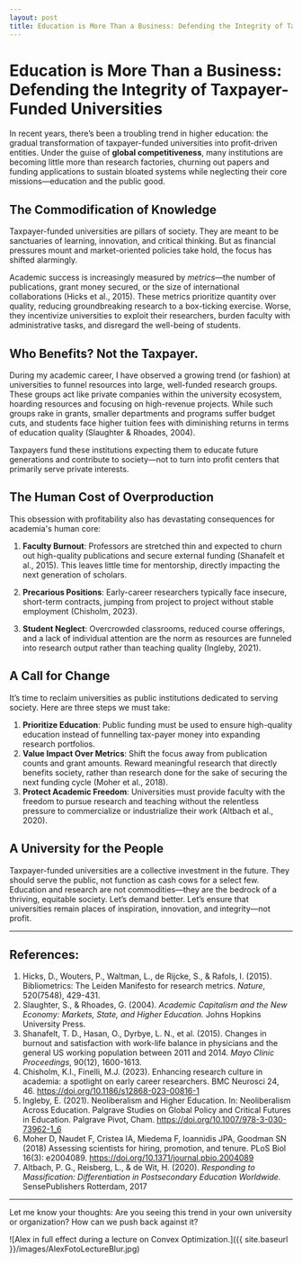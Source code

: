 ```yaml
---
layout: post
title: Education is More Than a Business: Defending the Integrity of Taxpayer-Funded Universities 
---
```


# Education is More Than a Business: Defending the Integrity of Taxpayer-Funded Universities 

In recent years, there’s been a troubling trend in higher education: the gradual transformation of taxpayer-funded universities 
into profit-driven entities. Under the guise of **global competitiveness**, many institutions are becoming little more than 
research factories, churning out papers and funding applications to sustain bloated systems while neglecting their core 
missions—education and the public good.

## The Commodification of Knowledge

Taxpayer-funded universities are pillars of society. They are meant to be sanctuaries of learning, innovation, 
and critical thinking. But as financial pressures mount and market-oriented policies take hold, the focus has 
shifted alarmingly.

Academic success is increasingly measured by *metrics*—the number of publications, grant money secured, 
or the size of international collaborations (Hicks et al., 2015). These metrics prioritize quantity over quality, 
reducing groundbreaking research to a box-ticking exercise. Worse, they incentivize universities to exploit 
their researchers, burden faculty with administrative tasks, and disregard the well-being of students.

## Who Benefits? Not the Taxpayer.

During my academic career, I have observed a growing trend (or fashion) at universities to funnel resources 
into large, well-funded research groups. These groups act like private companies within the university ecosystem, 
hoarding resources and focusing on high-revenue projects. While such groups rake in grants, smaller departments 
and programs suffer budget cuts, and students face higher tuition fees with diminishing returns in terms of education quality (Slaughter & Rhoades, 2004).

Taxpayers fund these institutions expecting them to educate future generations and contribute to society—not to turn into profit centers that primarily serve private interests.

## The Human Cost of Overproduction

This obsession with profitability also has devastating consequences for academia's human core:

1. **Faculty Burnout**: Professors are stretched thin and expected to churn out high-quality publications and secure 
external funding  (Shanafelt et al., 2015). This leaves little time for mentorship, directly impacting the next generation of scholars.

2. **Precarious Positions**: Early-career researchers typically face insecure, short-term contracts, jumping from project to 
project without stable employment (Chisholm, 2023).

3. **Student Neglect**: Overcrowded classrooms, reduced course offerings, and a lack of individual attention are the 
norm as resources are funneled into research output rather than teaching quality (Ingleby, 2021).

## A Call for Change

It’s time to reclaim universities as public institutions dedicated to serving society. Here are three steps we must take:

1. **Prioritize Education**: Public funding must be used to ensure high-quality education instead of 
funnelling tax-payer money into expanding research portfolios.
2. **Value Impact Over Metrics**: Shift the focus away from publication counts and grant amounts. Reward meaningful research 
that directly benefits society, rather than research done for the sake of securing the next funding cycle (Moher et al., 2018).
3. **Protect Academic Freedom**: Universities must provide faculty with the freedom to pursue research and teaching without the 
relentless pressure to commercialize or industrialize their work (Altbach et al., 2020).

## A University for the People

Taxpayer-funded universities are a collective investment in the future. They should serve the public, not function as cash cows 
for a select few. Education and research are not commodities—they are the bedrock of a thriving, equitable society. Let’s demand better. 
Let’s ensure that universities remain places of inspiration, innovation, and integrity—not profit.

---

## References:

1. Hicks, D., Wouters, P., Waltman, L., de Rijcke, S., & Rafols, I. (2015). Bibliometrics: The Leiden Manifesto for research metrics. *Nature*, 520(7548), 429-431.
2. Slaughter, S., & Rhoades, G. (2004). *Academic Capitalism and the New Economy: Markets, State, and Higher Education.* Johns Hopkins University Press.
3. Shanafelt, T. D., Hasan, O., Dyrbye, L. N., et al. (2015). Changes in burnout and satisfaction with work-life balance in physicians and the general US working population between 2011 and 2014. *Mayo Clinic Proceedings*, 90(12), 1600-1613.
4. Chisholm, K.I., Finelli, M.J. (2023). Enhancing research culture in academia: a spotlight on early career researchers. BMC Neurosci 24, 46. https://doi.org/10.1186/s12868-023-00816-1
5. Ingleby, E. (2021). Neoliberalism and Higher Education. In: Neoliberalism Across Education. Palgrave Studies on Global Policy and Critical Futures in Education. Palgrave Pivot, Cham. https://doi.org/10.1007/978-3-030-73962-1_6
6. Moher D, Naudet F, Cristea IA, Miedema F, Ioannidis JPA, Goodman SN (2018) Assessing scientists for hiring, promotion, and tenure. PLoS Biol 16(3): e2004089. https://doi.org/10.1371/journal.pbio.2004089
7. Altbach, P. G., Reisberg, L., & de Wit, H. (2020). *Responding to Massification: Differentiation in Postsecondary Education Worldwide.* SensePublishers Rotterdam, 2017

---

Let me know your thoughts: Are you seeing this trend in your own university or organization? How can we push back against it?


![Alex in full effect during a lecture on Convex Optimization.]({{ site.baseurl }}/images/AlexFotoLectureBlur.jpg)
